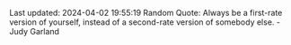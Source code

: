 Last updated: 2024-04-02 19:55:19
Random Quote: Always be a first-rate version of yourself, instead of a second-rate version of somebody else. - Judy Garland